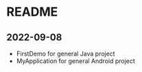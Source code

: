 # README

## 2022-09-08

* FirstDemo for general Java project
* MyApplication for general Android project